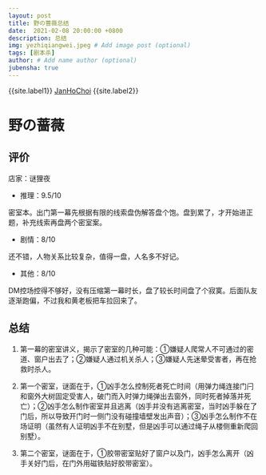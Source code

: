```yaml
---
layout: post
title: 野の蔷薇总结
date:  2021-02-08 20:00:00 +0800
description: 总结
img: yezhiqiangwei.jpeg # Add image post (optional)
tags: [剧本杀]
author: # Add name author (optional)
jubensha: true
---
```


{{site.label1}} <a href="https://github.com/janhochoi/" target="\_blank">JanHoChoi</a> {{site.label2}}

# 野の蔷薇

## 评价

店家：谜狸夜

- 推理：9.5/10

密室本。出门第一幕先根据有限的线索盘伪解答盘个饱。盘到累了，才开始进正题，补充线索再盘两个密室案。

- 剧情：8/10

还不错，人物关系比较复杂，值得一盘，人名多不好记。

- 其他：8/10

DM控场控得不够好，没有压缩第一幕时长，盘了较长时间盘了个寂寞。后面队友逐渐跑偏，不过我和黄老板把车拉回来了。

## 总结

1. 第一幕的密室讲义，揭示了密室的几种可能：①嫌疑人爬常人不可通过的密道、窗户出去了；②嫌疑人通过机关杀人；③嫌疑人先迷晕受害者，再在抢救时杀人。

2. 第一个密室，谜面在于，①凶手怎么控制死者死亡时间（用弹力绳连接门闩和窗外大树固定受害人，破门而入时弹力绳弹出去窗外，同时死者掉落并死亡）；②凶手怎么制作密室并且逃离（凶手并没有逃离密室，当时凶手躲在了门后，所以导致开门时一侧门没有碰撞墙壁发出声音）；③凶手怎么制作不在场证明（虽然有人证明凶手不在别墅，但是凶手可以通过绳子从楼侧重新爬回别墅）。

3. 第二个密室，谜面在于，①胶带密室贴好了窗户以及门，凶手怎么离开（凶手关好门后，在门外用磁铁贴好胶带密室）。